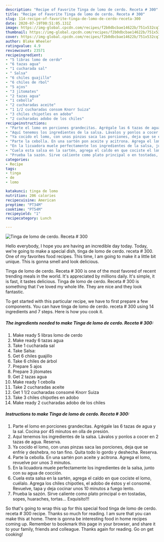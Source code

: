 ```yaml
---
description: "Recipe of Favorite Tinga de lomo de cerdo. Receta # 300"
title: "Recipe of Favorite Tinga de lomo de cerdo. Receta # 300"
slug: 114-recipe-of-favorite-tinga-de-lomo-de-cerdo-receta-300
date: 2020-07-19T00:51:05.131Z
image: https://img-global.cpcdn.com/recipes/f2b0dbcbae14622b/751x532cq70/tinga-de-lomo-de-cerdo-receta-300-foto-principal.jpg
thumbnail: https://img-global.cpcdn.com/recipes/f2b0dbcbae14622b/751x532cq70/tinga-de-lomo-de-cerdo-receta-300-foto-principal.jpg
cover: https://img-global.cpcdn.com/recipes/f2b0dbcbae14622b/751x532cq70/tinga-de-lomo-de-cerdo-receta-300-foto-principal.jpg
author: Blake Wheeler
ratingvalue: 4.9
reviewcount: 23571
recipeingredient:
- "5 libras lomo de cerdo"
- "6 tazas agua"
- "1 cucharada sal"
- " Salsa"
- "6 chiles guajillo"
- "6 chiles de rbol"
- "5 ajos"
- "3 jitomates"
- "2 tazas agua"
- "1 cebolla"
- "2 cucharadas aceite"
- "1 1/2 cucharadas consom Knorr Suiza"
- "3 chiles chipotles en adobo"
- "2 cucharadas adobo de los chiles"
recipeinstructions:
- "Parte el lomo en porciones grandecitas. Agrégale las 6 tazas de agua y la sal. Cocina por 45 minutos en olla de presión."
- "Aquí tenemos los ingredientes de la salsa. Lávalos y ponlos a cocer en 2 tazas de agua. Reserva."
- "Ya cocido el lomo, con unas pinzas saca las porciones, deja que se enfríe y deshebra, no tan fino. Quita todo lo gordo y deshecha. Reserva."
- "Parte la cebolla. En una sartén pon aceite y acitrona. Agrega el lomo, revuelve por unos 3 minutos."
- "En la licuadora muele perfectamente los ingredientes de la salsa, junto con su agua de cocción."
- "Cuela esta salsa en la sartén, agrega el caldo en que cociste el lomo, cuélalo. Agrega los chiles chipotles, el adobo de éstos y el consomé. Revuelve, tapa y deja cocinar unos 10 minutos a fuego lento."
- "Prueba la sazón. Sirve caliente como plato principal o en tostadas, sopes, huaraches, tortas... Exquisito!!!"
categories:
- Recipe
tags:
- tinga
- de
- lomo

katakunci: tinga de lomo 
nutrition: 206 calories
recipecuisine: American
preptime: "PT34M"
cooktime: "PT54M"
recipeyield: "1"
recipecategory: Lunch

---
```



![Tinga de lomo de cerdo. Receta # 300](https://img-global.cpcdn.com/recipes/f2b0dbcbae14622b/751x532cq70/tinga-de-lomo-de-cerdo-receta-300-foto-principal.jpg)

Hello everybody, I hope you are having an incredible day today. Today, we're going to make a special dish, tinga de lomo de cerdo. receta # 300. One of my favorites food recipes. This time, I am going to make it a little bit unique. This is gonna smell and look delicious.

Tinga de lomo de cerdo. Receta # 300 is one of the most favored of recent trending meals in the world. It's appreciated by millions daily. It's simple, it is fast, it tastes delicious. Tinga de lomo de cerdo. Receta # 300 is something that I've loved my whole life. They are nice and they look fantastic.




To get started with this particular recipe, we have to first prepare a few components. You can have tinga de lomo de cerdo. receta # 300 using 14 ingredients and 7 steps. Here is how you cook it.

<!--inarticleads1-->

##### The ingredients needed to make Tinga de lomo de cerdo. Receta # 300:

1. Make ready 5 libras lomo de cerdo
1. Make ready 6 tazas agua
1. Take 1 cucharada sal
1. Take  Salsa:
1. Get 6 chiles guajillo
1. Take 6 chiles de árbol
1. Prepare 5 ajos
1. Prepare 3 jitomates
1. Get 2 tazas agua
1. Make ready 1 cebolla
1. Take 2 cucharadas aceite
1. Get 1 1/2 cucharadas consomé Knorr Suiza
1. Take 3 chiles chipotles en adobo
1. Make ready 2 cucharadas adobo de los chiles




<!--inarticleads2-->

##### Instructions to make Tinga de lomo de cerdo. Receta # 300:

1. Parte el lomo en porciones grandecitas. Agrégale las 6 tazas de agua y la sal. Cocina por 45 minutos en olla de presión.
1. Aquí tenemos los ingredientes de la salsa. Lávalos y ponlos a cocer en 2 tazas de agua. Reserva.
1. Ya cocido el lomo, con unas pinzas saca las porciones, deja que se enfríe y deshebra, no tan fino. Quita todo lo gordo y deshecha. Reserva.
1. Parte la cebolla. En una sartén pon aceite y acitrona. Agrega el lomo, revuelve por unos 3 minutos.
1. En la licuadora muele perfectamente los ingredientes de la salsa, junto con su agua de cocción.
1. Cuela esta salsa en la sartén, agrega el caldo en que cociste el lomo, cuélalo. Agrega los chiles chipotles, el adobo de éstos y el consomé. Revuelve, tapa y deja cocinar unos 10 minutos a fuego lento.
1. Prueba la sazón. Sirve caliente como plato principal o en tostadas, sopes, huaraches, tortas... Exquisito!!!




So that's going to wrap this up for this special food tinga de lomo de cerdo. receta # 300 recipe. Thanks so much for reading. I am sure that you can make this at home. There is gonna be interesting food in home recipes coming up. Remember to bookmark this page in your browser, and share it to your family, friends and colleague. Thanks again for reading. Go on get cooking!
